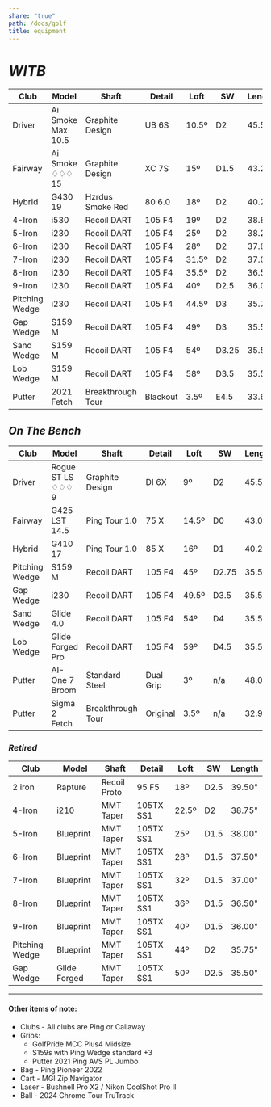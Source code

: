 ```yaml
---
share: "true"
path: /docs/golf
title: equipment
---
```

# _WITB_    
| Club           | Model             | Shaft             | Detail   | Loft  | SW    | Length |
| -------------- | ----------------- | ----------------- | -------- | ----- | ----- | ------ |
| Driver         | Ai Smoke Max 10.5 | Graphite Design   | UB 6S    | 10.5º | D2    | 45.50" |
| Fairway        | Ai Smoke ♢♢♢  15  | Graphite Design   | XC 7S    | 15º   | D1.5  | 43.25" |
| Hybrid         | G430 19           | Hzrdus Smoke Red  | 80 6.0   | 18º   | D2    | 40.25" |
| 4-Iron         | i530              | Recoil DART       | 105 F4   | 19º   | D2    | 38.88" |
| 5-Iron         | i230              | Recoil DART       | 105 F4   | 25º   | D2    | 38.25" |
| 6-Iron         | i230              | Recoil DART       | 105 F4   | 28º   | D2    | 37.63" |
| 7-Iron         | i230              | Recoil DART       | 105 F4   | 31.5º | D2    | 37.00" |
| 8-Iron         | i230              | Recoil DART       | 105 F4   | 35.5º | D2    | 36.50" |
| 9-Iron         | i230              | Recoil DART       | 105 F4   | 40º   | D2.5  | 36.00" |
| Pitching Wedge | i230              | Recoil DART       | 105 F4   | 44.5º | D3    | 35.75" |
| Gap Wedge      | S159 M            | Recoil DART       | 105 F4   | 49º   | D3    | 35.50" |
| Sand Wedge     | S159 M            | Recoil DART       | 105 F4   | 54º   | D3.25 | 35.50" |
| Lob Wedge      | S159 M            | Recoil DART       | 105 F4   | 58º   | D3.5  | 35.50" |
| Putter         | 2021 Fetch        | Breakthrough Tour | Blackout | 3.5º  | E4.5  | 33.60" |

## _On The Bench_
| Club           | Model             | Shaft             | Detail    | Loft  | SW    | Length |
| -------------- | ----------------- | ----------------- | --------- | ----- | ----- | ------ |
| Driver         | Rogue ST LS ♢♢♢ 9 | Graphite Design   | DI 6X     | 9º    | D2    | 45.50" |
| Fairway        | G425 LST 14.5     | Ping Tour 1.0     | 75 X      | 14.5º | D0    | 43.00" |
| Hybrid         | G410 17           | Ping Tour 1.0     | 85 X      | 16º   | D1    | 40.25" |
| Pitching Wedge | S159 M            | Recoil DART       | 105 F4    | 45º   | D2.75 | 35.50" |
| Gap Wedge      | i230              | Recoil DART       | 105 F4    | 49.5º | D3.5  | 35.50" |
| Sand Wedge     | Glide 4.0         | Recoil DART       | 105 F4    | 54º   | D4    | 35.50" |
| Lob Wedge      | Glide Forged Pro  | Recoil DART       | 105 F4    | 59º   | D4.5  | 35.50" |
| Putter         | AI-One 7 Broom    | Standard Steel    | Dual Grip | 3º    | n/a   | 48.00" |
| Putter         | Sigma 2 Fetch     | Breakthrough Tour | Original  | 3.5º  | n/a   | 32.90" |

### _Retired_
| Club           | Model        | Shaft        | Detail    | Loft  | SW   | Length |
| -------------- | ------------ | ------------ | --------- | ----- | ---- | ------ |
| 2 iron         | Rapture      | Recoil Proto | 95 F5     | 18º   | D2.5 | 39.50" |
| 4-Iron         | i210         | MMT Taper    | 105TX SS1 | 22.5º | D2   | 38.75" |
| 5-Iron         | Blueprint    | MMT Taper    | 105TX SS1 | 25º   | D1.5 | 38.00" |
| 6-Iron         | Blueprint    | MMT Taper    | 105TX SS1 | 28º   | D1.5 | 37.50" |
| 7-Iron         | Blueprint    | MMT Taper    | 105TX SS1 | 32º   | D1.5 | 37.00" |
| 8-Iron         | Blueprint    | MMT Taper    | 105TX SS1 | 36º   | D1.5 | 36.50" |
| 9-Iron         | Blueprint    | MMT Taper    | 105TX SS1 | 40º   | D1.5 | 36.00" |
| Pitching Wedge | Blueprint    | MMT Taper    | 105TX SS1 | 44º   | D2   | 35.75" |
| Gap Wedge      | Glide Forged | MMT Taper    | 105TX SS1 | 50º   | D2.5 | 35.50" |

---

#### Other items of note:

* Clubs - All clubs are Ping or Callaway
* Grips:
    + GolfPride MCC Plus4 Midsize
    + S159s with Ping Wedge standard +3
    + Putter 2021 Ping AVS PL Jumbo
* Bag - Ping Pioneer 2022
* Cart - MGI Zip Navigator
* Laser - Bushnell Pro X2 / Nikon CoolShot Pro II
* Ball - 2024 Chrome Tour TruTrack
